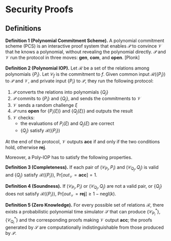 # Security Proofs

## Definitions

**Definition 1 (Polynomial Commitment Scheme).** A polynomial commitment scheme (PCS) is an interactive proof system that enables $\mathcal{P}$ to convince $\mathcal{V}$ that he knows a polynomial, without revealing the polynomial directly. $\mathcal{P}$ and $\mathcal{V}$ run the protocol in three moves: **gen**, **com**, and **open**. [Plonk]

**Definition 2 (Polynomial IOP).** Let $\mathcal{R}$ be a set of the relations among polynomials $\{P_i\}$. Let $\mathcal{C}_f$ is the commitment to $f$. Given common input $\mathcal{R}(\{P_i\})$ to $\mathcal{P}$ and $\mathcal{V}$, and private input $\{P_i\}$ to $\mathcal{P}$, they run the following protocol:

1. $\mathcal{P}$ converts the relations into polynomials $\{Q_j\}$
2. $\mathcal{P}$ commits to $\{P_i\}$ and $\{Q_j\}$, and sends the commitments to $\mathcal{V}$
3. $\mathcal{V}$ sends a random challenge $\xi$
4. $\mathcal{P}$ runs **open** for $\{P_i(\xi)\}$ and $\{Q_j(\xi)\}$ and outputs the result
5. $\mathcal{V}$ checks:
   - the evaluations of $P_i(\xi)$ and $Q_j(\xi)$ are correct
   - $\{Q_j\}$ satisfy $\mathcal{R}(\{P_i\})$

At the end of the protocol, $\mathcal{V}$ outputs $\textbf{acc}$ if and only if the two conditions hold, otherwise $\textbf{rej}$.

Moreover, a Poly-IOP has to satisfy the following properties.

**Definition 3 (Completeness).** If each pair of $(\mathcal{C}_{P_i},P_i)$ and $(\mathcal{C}_{Q_j},Q_j)$ is valid and $\{Q_j\}$ satisfy $\mathcal{R}(\{P_i\})$, $\text{Pr}[out_{\mathcal{V}}=\textbf{acc}]=1$.

**Definition 4 (Soundness).** If $(\mathcal{C}_{P_i},P_i)$ or $(\mathcal{C}_{Q_j},Q_j)$ are not a valid pair, or $\{Q_j\}$ does not satisfy $\mathcal{R}(\{P_i\})$, $\text{Pr}[out_{\mathcal{V}}=\textbf{rej}]\ge{1-\text{negl}(k)}$.

**Definition 5 (Zero Knowledge).** For every possible set of relations $\mathcal{R}$, there exists a probabilistic polynomial time simulator $\mathcal{S}$ that can produce $\{\mathcal{C}_{P_i}^*\},\{\mathcal{C}_{Q_i}^*\}$ and the corresponding proofs making $\mathcal{V}$ output $\textbf{acc}$; the proofs generated by $\mathcal{S}$ are computationally indistinguishable from those produced by $\mathcal{P}$.